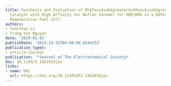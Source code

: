 ```yaml
---
title: Synthesis and Evaluation of Rh$łess$sub$greater$x$łess$/sub$greater$S$łess$sub$greater$y$łess$/sub$greater$
  Catalyst with High Affinity for Nafion Ionomer for HOR/HER in a H$łess$sub$greater$2$łess$/sub$greater$-Br$łess$sub$greater$2$łess$/sub$greater$
  Regenerative Fuel Cell
authors:
- Yuanchao Li
- Trung Van Nguyen
date: '2019-01-01'
publishDate: '2023-12-31T04:08:50.014415Z'
publication_types:
- article-journal
publication: '*Journal of The Electrochemical Society*'
doi: 10.1149/2.1461910jes
links:
- name: URL
  url: https://doi.org/10.1149%2F2.1461910jes
---
```


